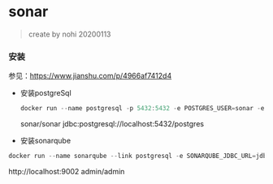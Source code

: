 # sonar

> create by nohi 20200113

### 安装

参见：https://www.jianshu.com/p/4966af7412d4

* 安装postgreSql

  ```kotlin
  docker run --name postgresql -p 5432:5432 -e POSTGRES_USER=sonar -e POSTGRES_PASSWORD=sonar -e POSTGRE_DB=sonar -v postgres_volume:/Users/nohi/data/docker/volumes/postgres_volume -d postgres
  ```

  sonar/sonar   jdbc:postgresql://localhost:5432/postgres

* 安装sonarqube

```cpp
docker run --name sonarqube --link postgresql -e SONARQUBE_JDBC_URL=jdbc:postgresql://postgresql:5432/sonar -p 9002:9000 -d -v sonar_data:/Users/nohi/data/docker/volumes/sona_data -v sonar_extensions:/Users/nohi/data/docker/volumes/sona_extensions sonarqube
```

http://localhost:9002  admin/admin






